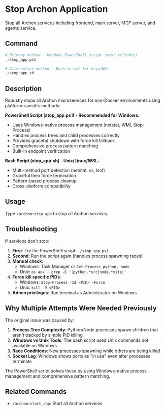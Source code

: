 # Stop Archon Application

Stop all Archon services including frontend, main server, MCP server, and agents service.

## Command
```powershell
# Primary method - Windows PowerShell script (most reliable)
./stop_app.ps1

# Alternative method - Bash script for Unix/WSL
./stop_app.sh
```

## Description
Robustly stops all Archon microservices for non-Docker environments using platform-specific methods:

**PowerShell Script (stop_app.ps1) - Recommended for Windows:**
- Uses Windows-native process management (netstat, WMI, Stop-Process)
- Handles process trees and child processes correctly
- Provides graceful shutdown with force kill fallback
- Comprehensive process pattern matching
- Built-in endpoint verification

**Bash Script (stop_app.sh) - Unix/Linux/WSL:**
- Multi-method port detection (netstat, ss, lsof)
- Graceful then force termination
- Pattern-based process cleanup
- Cross-platform compatibility

## Usage
Type `/archon:stop_app` to stop all Archon services.

## Troubleshooting
If services don't stop:
1. **First**: Try the PowerShell script: `./stop_app.ps1`
2. **Second**: Run the script again (handles process spawning races)
3. **Manual check**: 
   - Windows: Task Manager or `Get-Process python, node`
   - Unix: `ps aux | grep -E '(python.*src|node.*vite)'`
4. **Force kill specific PIDs**:
   - Windows: `Stop-Process -Id <PID> -Force`
   - Unix: `kill -9 <PID>`
5. **Admin privileges**: Run terminal as Administrator on Windows

## Why Multiple Attempts Were Needed Previously

The original issue was caused by:
1. **Process Tree Complexity**: Python/Node processes spawn children that aren't tracked by simple PID killing
2. **Windows vs Unix Tools**: The bash script used Unix commands not available on Windows
3. **Race Conditions**: New processes spawning while others are being killed
4. **Socket Lag**: Windows shows ports as "in use" even after processes terminate

The PowerShell script solves these by using Windows-native process management and comprehensive pattern matching.

## Related Commands
- `/archon:start_app`: Start all Archon services